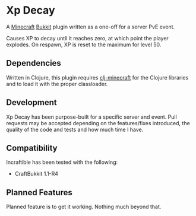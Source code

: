 Xp Decay
===========

A [Minecraft](http://www.minecraft.net/) [Bukkit](http://bukkit.org/) plugin written as a one-off for a server PvE event.

Causes XP to decay until it reaches zero, at which point the player explodes. On respawn, XP is reset to the maximum for level 50.

Dependencies
------------
Written in Clojure, this plugin requires [clj-minecraft](https://github.com/CmdrDats/clj-minecraft) for the Clojure libraries and to load it with the proper classloader.

Development
-----------
Xp Decay has been purpose-built for a specific server and event. Pull requests may be accepted depending on the features/fixes introduced, the quality of the code and tests and how much time I have.

Compatibility
-------------
Incraftible has been tested with the following:

* CraftBukkit 1.1-R4

Planned Features
----------------
Planned feature is to get it working. Nothing much beyond that.
